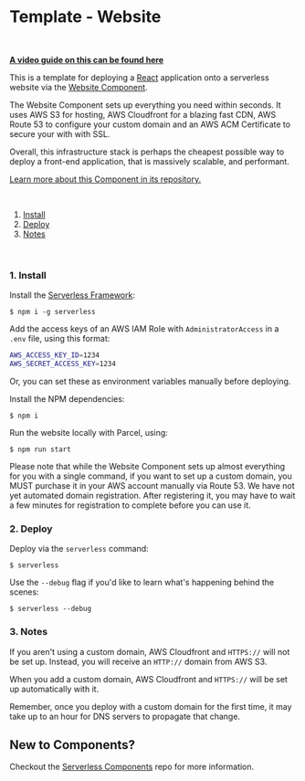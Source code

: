 # Template - Website

&nbsp;

**[A video guide on this can be found here](https://www.youtube.com/watch?v=ts26BVuX3j0)**

This is a template for deploying a [React](https://reactjs.org) application onto a serverless website via the [Website Component](https://www.github.com/serverless-components/website).

The Website Component sets up everything you need within seconds.  It uses AWS S3 for hosting, AWS Cloudfront for a blazing fast CDN, AWS Route 53 to configure your custom domain and an AWS ACM Certificate to secure your with with SSL.

Overall, this infrastructure stack is perhaps the cheapest possible way to deploy a front-end application, that is massively scalable, and performant.

[Learn more about this Component in its repository.](https://www.github.com/serverless-components/website)

&nbsp;

1. [Install](#1-install)
2. [Deploy](#2-deploy)
3. [Notes](#3-notes)

&nbsp;


### 1. Install

Install the [Serverless Framework](https://www.github.com/serverless/serverless):

```console
$ npm i -g serverless
```

Add the access keys of an AWS IAM Role with `AdministratorAccess` in a `.env` file, using this format:

```bash
AWS_ACCESS_KEY_ID=1234
AWS_SECRET_ACCESS_KEY=1234
```

Or, you can set these as environment variables manually before deploying.

Install the NPM dependencies:

```console
$ npm i
```

Run the website locally with Parcel, using:

```console
$ npm run start
```

Please note that while the Website Component sets up almost everything for you with a single command, if you want to set up a custom domain, you MUST purchase it in your AWS account manually via Route 53.  We have not yet automated domain registration.  After registering it, you may have to wait a few minutes for registration to complete before you can use it.

### 2. Deploy

Deploy via the `serverless` command:

```console
$ serverless
```

Use the `--debug` flag if you'd like to learn what's happening behind the scenes:

```console
$ serverless --debug
```

### 3. Notes

If you aren't using a custom domain, AWS Cloudfront and `HTTPS://` will not be set up.  Instead, you will receive an `HTTP://` domain from AWS S3.

When you add a custom domain, AWS Cloudfront and `HTTPS://` will be set up automatically with it.

Remember, once you deploy with a custom domain for the first time, it may take up to an hour for DNS servers to propagate that change.

## New to Components?

Checkout the [Serverless Components](https://github.com/serverless/components) repo for more information.
